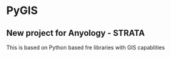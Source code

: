 # PyGIS

## New project for Anyology - STRATA
This is based on Python based fre libraries with GIS capablities
